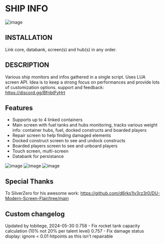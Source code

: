 
# SHIP INFO

![image](https://github.com/Krengus/DU_ASTco/assets/93654396/f5942dd9-d864-43f1-9010-5adca121ee92)

## INSTALLATION

Link core, databank, screen(s) and hub(s) in any order.

## DESCRIPTION

Various ship monitors and infos gathered in a single script. Uses LUA screen API.
Idea is to keep a strong focus on performances and provide lots of customization options.
support and feedback: https://discord.gg/BfnbtFyHrt

## Features

- Supports up to 4 linked containers
- Main screen with fuel tanks and hubs monitoring, tracks various weight info: container hubs, fuel, docked constructs and boarded players
- Repair screen to help finding damaged elements
- Docked construct screen to see and undock constructs
- Boarded players screen to see and unboard players
- Touch screen, multi-screen
- Databank for persistance

![image](https://user-images.githubusercontent.com/93654396/148534290-fe6fad69-54af-4dc9-9dfb-1d578c011862.png)
![image](https://user-images.githubusercontent.com/93654396/148816214-c93df243-e73f-4ee8-b8f2-36b6d7978b81.png)
![image](https://user-images.githubusercontent.com/93654396/148828635-d335d96a-49cf-42af-b739-a87f0670adb7.png)

## Special Thanks

To SilverZero for his awesome work: https://github.com/d6rks1lv3rz3r0/DU-Modern-Screen-Flair/tree/main

## Custom changelog

Updated by tobitege, 2024-05-30
0.758 - Fix rocket tank capacity calculation (10% not 20% per talent level)
0.757 - Fix damage status display: ignore < 0.01 hitpoints as this isn't repairable